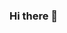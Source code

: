 ### Hi there 👋

<!--
**BANANA2212/BANANA2212** 
- Gustavo Ariel Pereira Borges
- Colégio Integral Jardim Porto Alegre
- Contato via gustavo.pereira.borges.@escola.pr.gov.br
- 
-->
